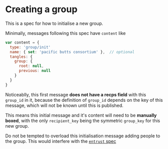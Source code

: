# Creating a group

This is a spec for how to initialise a new group.

Minimally, messages following this spec have `content` like

```js
var content = {
  type: 'group/init'
  name: { set: 'pacific butts consortium' },  // optional
  tangles: {
    group: {
      root: null,
      previous: null
    }
  }
}
```

Noticeablly, this first message **does not have a recps field** with this `group_id` in it,
because the definition of `group_id` depends on the key of this message, which will not
be known until this is published.

This means this initial message and it's content will need to be **manually boxed**,
with the only `recipient_key` being the symmetric `group_key` for this new group.

Do not be tempted to overload this initialisation message adding people to the group.
This would interfere with the [`entrust` spec](../entrust/README.md)

